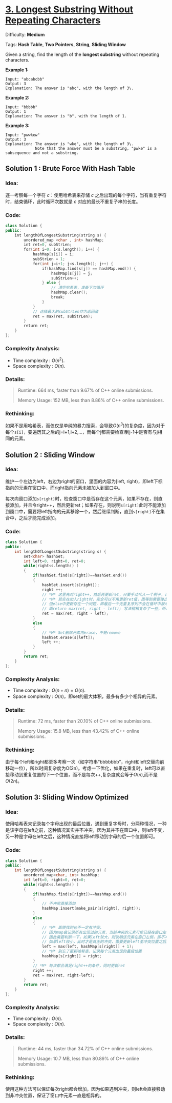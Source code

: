 # [3\. Longest Substring Without Repeating Characters](https://leetcode.com/problems/longest-substring-without-repeating-characters/)



Difficulty: **Medium**

Tags: **Hash Table**, **Two Pointers**, **String**, **Sliding Window**


Given a string, find the length of the **longest substring** without repeating characters.


**Example 1:**

```
Input: "abcabcbb"
Output: 3 
Explanation: The answer is "abc", with the length of 3\. 
```


**Example 2:**

```
Input: "bbbbb"
Output: 1
Explanation: The answer is "b", with the length of 1.
```


**Example 3:**

```
Input: "pwwkew"
Output: 3
Explanation: The answer is "wke", with the length of 3\. 
             Note that the answer must be a substring, "pwke" is a subsequence and not a substring.
```



## Solution 1 : Brute Force With Hash Table

### Idea: 

逐一考察每一个字符 _c_：使用哈希表来存储 _c_ 之后出现的每个字符，当有重复字符时，结束循环，此时循环次数就是 _c_ 对应的最长不重复子串的长度。

### Code: 

```c++
class Solution {
public:
    int lengthOfLongestSubstring(string s) {
        unordered_map <char , int> hashMap;
        int ret=0, subStrLen;
        for(int i=0; i<s.length(); i++) {
            hashMap[s[i]] = i;
            subStrLen = 1;
            for(int j=i+1; j<s.length(); j++) {
                if(hashMap.find(s[j]) == hashMap.end()) {
                    hashMap[s[j]] = j;
                    subStrLen++;
                } else {
                    // 清空哈希表，准备下次循环
                    hashMap.clear();
                    break;
                }
            }
            // 选择最大的subStrLen作为返回值
            ret = max(ret, subStrLen);
        }
        return ret;
    }
};
```

### Complexity Analysis: 

- Time complexity : $O(n^2)$. 
- Space complexity : $O(n)$. 

### Details:

> Runtime: 664 ms, faster than 9.67% of C++ online submissions.
>
> Memory Usage: 152 MB, less than 8.86% of C++ online submissions.

### Rethinking:
如果不是用哈希表，而仅仅是单纯的暴力搜索，会导致$O(n^3)$的复杂度，因为对于每个`s[i]`，要遍历其之后的j=i+1,i+2,...，而每个j都需要检查i到j-1中是否有与j相同的元素。

## Solution 2 :  Sliding Window

### Idea: 

维护一个左边为left，右边为right的窗口，里面的内容为[left, right)，即left下标指向的元素在窗口中，而right指向元素未被加入到窗口中。

每次向窗口添加`s[right]`时，检查窗口中是否存在这个元素，如果不存在，则直接添加，并且令right++，然后更新ret；如果存在，则说明`s[right]`此时不能添加到窗口中，需要将left指向的元素移除一个，然后继续判断，直到`s[right]`不在集合中，之后才能完成添加。

### Code: 

```c++
class Solution {
public:
    int lengthOfLongestSubstring(string s) {
        set<char> hashSet;
        int left=0, right=0, ret=0;
        while(right<s.length() )
        {
            if(hashSet.find(s[right])==hashSet.end())
            {
                hashSet.insert(s[right]);
                right ++;
                // *M* 这里先对right++，然后再更新ret，只要手动代入一个例子，计算一下长度即可
                // *M* 其实在加入right时，完全可以不用更新ret值，而等到需要弹出元素时才更新，即在else中更新
                // 但else中更新存在一个问题，即最后一个无重复序列不会在循环中被考察，需要在整个函数返回时再计算一次
                // 即return max(ret, right - left); 写法稍稍复杂了一些，所以还是选择在if中写，更好记一些
                ret = max(ret, right - left);
            }
            else
            {
                // *M* Set删除元素用erase，不是remove
                hashSet.erase(s[left]);
                left ++;
            }
        }
        return ret;
    }
};
```


### Complexity Analysis: 

- Time complexity : $O(n+n)=O(n)$. 
- Space complexity : $O(n)$，即set的最大体积，最多有多少个相异的元素。

### Details:

> Runtime: 72 ms, faster than 20.10% of C++ online submissions.
>
> Memory Usage: 15.8 MB, less than 43.42% of C++ online submissions.

### Rethinking:
由于每个left和right都至多考察一次（如字符串“bbbbbbb”，right和left交替向前移动一位），所以时间复杂度为O(2n)。考虑一下优化，如果在重复时，left可以直接移动到重复位置的下一个位置，而不是每次++,复杂度就会等于$O(n)$,而不是$O(2n)$。

## Solution 3: Sliding Window Optimized

### Idea: 

使用哈希表来记录每个字母出现的最后位置，遇到重复字母时，分两种情况，一种是该字母在left之前，这种情况其实并不冲突，因为其并不在窗口中，则left不变，另一种是字母在left之后，这种情况直接将left移动到字母的后一个位置即可。

### Code: 

```c++
class Solution {
public:
    int lengthOfLongestSubstring(string s) {
        unordered_map<char, int> hashMap;
        int left=0, right=0, ret=0;
        while(right<s.length() )
        {
            if(hashMap.find(s[right])==hashMap.end())
            {
                // 不冲突直接添加
                hashMap.insert(make_pair(s[right], right));
            }
            else
            {
                // *M* 即使找到也不一定有冲突、
                // 因为map会记录所有出现过的元素，当前冲突的元素可能已经在窗口左侧了
                // 因此需要判断一下，如果left较大，则说明该元素在窗口左侧，即不冲突
                // 如果left较小，此时才是真正的冲突，需要更新left至冲突位置之后的下一个元素
                left = max(left, hashMap[s[right]] + 1);
                // *M* 别忘了更新哈希表，记录每个元素出现的最后位置
                hashMap[s[right]] = right;
            }
            // *M* 每次都会满足right++的条件，同时更新ret
            right ++;
            ret = max(ret, right-left);
        }
        return ret;
    }
};
```

### Complexity Analysis: 

- Time complexity : $O(n)$. 
- Space complexity : $O(n)$.

### Details:

> Runtime: 44 ms, faster than 34.72% of C++ online submissions.
>
> Memory Usage: 10.7 MB, less than 80.89% of C++ online submissions.

### Rethinking:
使用这种方法可以保证每次right都会增加，因为如果遇到冲突，则left会直接移动到非冲突位置，保证了窗口中元素一直是相异的。